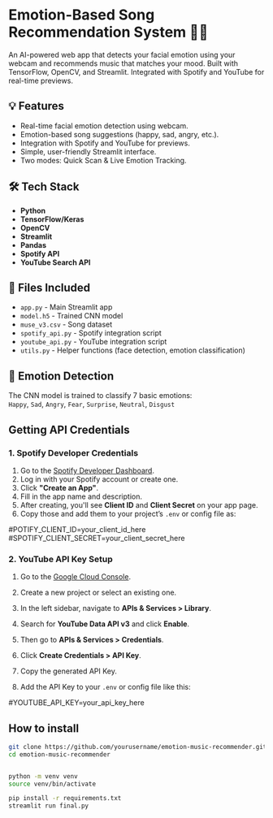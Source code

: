 # Emotion-Based Song Recommendation System 🎵🙂

An AI-powered web app that detects your facial emotion using your webcam and recommends music that matches your mood. Built with TensorFlow, OpenCV, and Streamlit. Integrated with Spotify and YouTube for real-time previews.

## 💡 Features

- Real-time facial emotion detection using webcam.
- Emotion-based song suggestions (happy, sad, angry, etc.).
- Integration with Spotify and YouTube for previews.
- Simple, user-friendly Streamlit interface.
- Two modes: Quick Scan & Live Emotion Tracking.

## 🛠️ Tech Stack

- **Python**
- **TensorFlow/Keras**
- **OpenCV**
- **Streamlit**
- **Pandas**
- **Spotify API**
- **YouTube Search API**

## 📁 Files Included

- `app.py` - Main Streamlit app
- `model.h5` - Trained CNN model
- `muse_v3.csv` - Song dataset
- `spotify_api.py` - Spotify integration script
- `youtube_api.py` - YouTube integration script
- `utils.py` - Helper functions (face detection, emotion classification)

## 🧠 Emotion Detection

The CNN model is trained to classify 7 basic emotions:  
`Happy`, `Sad`, `Angry`, `Fear`, `Surprise`, `Neutral`, `Disgust`

## Getting API Credentials

### 1. Spotify Developer Credentials

1. Go to the [Spotify Developer Dashboard](https://developer.spotify.com/dashboard/applications).
2. Log in with your Spotify account or create one.
3. Click **"Create an App"**.
4. Fill in the app name and description.
5. After creating, you'll see **Client ID** and **Client Secret** on your app page.
6. Copy those and add them to your project’s `.env` or config file as:

#POTIFY_CLIENT_ID=your_client_id_here
#SPOTIFY_CLIENT_SECRET=your_client_secret_here

### 2. YouTube API Key Setup

1. Go to the [Google Cloud Console](https://console.cloud.google.com/).

2. Create a new project or select an existing one.

3. In the left sidebar, navigate to **APIs & Services > Library**.

4. Search for **YouTube Data API v3** and click **Enable**.

5. Then go to **APIs & Services > Credentials**.

6. Click **Create Credentials > API Key**.

7. Copy the generated API Key.

8. Add the API Key to your `.env` or config file like this:


#YOUTUBE_API_KEY=your_api_key_here


## How to install 

```bash
git clone https://github.com/yourusername/emotion-music-recommender.git
cd emotion-music-recommender


python -m venv venv
source venv/bin/activate

pip install -r requirements.txt
streamlit run final.py


